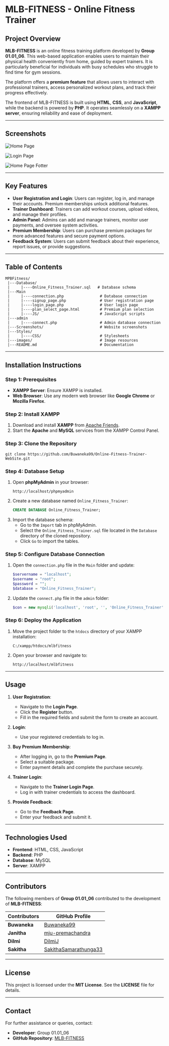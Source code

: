 # MLB-FITNESS - Online Fitness Trainer

## Project Overview
**MLB-FITNESS** is an online fitness training platform developed by **Group 01.01_06**. This web-based application enables users to maintain their physical health conveniently from home, guided by expert trainers. It is particularly beneficial for individuals with busy schedules who struggle to find time for gym sessions.

The platform offers a **premium feature** that allows users to interact with professional trainers, access personalized workout plans, and track their progress effectively.

The frontend of MLB-FITNESS is built using **HTML**, **CSS**, and **JavaScript**, while the backend is powered by **PHP**. It operates seamlessly on a **XAMPP server**, ensuring reliability and ease of deployment.

---

## Screenshots
![Home Page](Screenshots/Home-page.png)

![Login Page](Screenshots/use-login-page.png)

![Home Page Fotter](Screenshots/Home-pahge.png)

---

## Key Features
- **User Registration and Login**: Users can register, log in, and manage their accounts. Premium memberships unlock additional features.
- **Trainer Dashboard**: Trainers can add workout courses, upload videos, and manage their profiles.
- **Admin Panel**: Admins can add and manage trainers, monitor user payments, and oversee system activities.
- **Premium Membership**: Users can purchase premium packages for more advanced features and secure payment options.
- **Feedback System**: Users can submit feedback about their experience, report issues, or provide suggestions.

---
  
## Table of Contents

```
MPBFitness/                              
 |---Database/
 |     |----Online_Fitness_Trainer.sql   # Database schema
 |---Main
 |     |----connection.php                # Database connection
 |     |----signup_page.php               # User registration page
 |     |----login_page.php                # User login page
 |     |----plan_select_page.html         # Premium plan selection
 |     |----JS/                           # JavaScript scripts
 |---admin
 |     |----connect.php                   # Admin database connection
 |---Screenshots/                         # Website screenshots
 |---Styles/
 |     |----CSS/                          # Stylesheets
 |---images/                              # Image resources
 |---README.md                            # Documentation
```

---

## Installation Instructions
### Step 1: Prerequisites
- **XAMPP Server**: Ensure XAMPP is installed.
- **Web Browser**: Use any modern web browser like **Google Chrome** or **Mozilla Firefox**.

### Step 2: Install XAMPP
1. Download and install **XAMPP** from [Apache Friends](https://www.apachefriends.org/).
2. Start the **Apache** and **MySQL** services from the XAMPP Control Panel.

### Step 3: Clone the Repository
```
git clone https://github.com/Buwaneka99/Online-Fitness-Trainer-WebSite.git
```

### Step 4: Database Setup
1. Open **phpMyAdmin** in your browser:
     ```
     http://localhost/phpmyadmin
     ```
2. Create a new database named `Online_Fitness_Trainer`:
     ```sql
     CREATE DATABASE Online_Fitness_Trainer;
     ```
3. Import the database schema:
   - Go to the `Import` tab in phpMyAdmin.
   - Select the `Online_Fitness_Trainer.sql` file located in the `Database` directory of the cloned repository.
   - Click `Go` to import the tables.
     
### Step 5: Configure Database Connection
1. Open the `connection.php` file in the `Main` folder and update:
     ```php
     $servername = "localhost";
     $username = "root";
     $password = "";
     $database = "Online_Fitness_Trainer";
     ```
2. Update the `connect.php` file in the `admin` folder:
     ```php
     $con = new mysqli('localhost', 'root', '', 'Online_Fitness_Trainer');
     ```

### Step 6: Deploy the Application
1. Move the project folder to the `htdocs` directory of your XAMPP installation:
     ```
     C:/xampp/htdocs/mlbfitness
     ```
2. Open your browser and navigate to:
     ```
     http://localhost/mlbfitness
     ```

---

## Usage
1. **User Registration**:
   - Navigate to the **Login Page**.
   - Click the **Register** button.
   - Fill in the required fields and submit the form to create an account.

2. **Login**:
   - Use your registered credentials to log in.

3. **Buy Premium Membership**:
   - After logging in, go to the **Premium Page**.
   - Select a suitable package.
   - Enter payment details and complete the purchase securely.

4. **Trainer Login**:
   - Navigate to the **Trainer Login Page**.
   - Log in with trainer credentials to access the dashboard.

5. **Provide Feedback**:
   - Go to the **Feedback Page**.
   - Enter your feedback and submit it.

---

## Technologies Used
- **Frontend**: HTML, CSS, JavaScript
- **Backend**: PHP
- **Database**: MySQL
- **Server**: XAMPP

---

## Contributors

The following members of **Group 01.01_06** contributed to the development of **MLB-FITNESS**:

| Contributors  | GitHub Profile                                                      |
|---------------|---------------------------------------------------------------------|
| **Buwaneka**  | [Buwaneka99](https://github.com/Buwaneka99)                         |
| **Janitha**   | [mju-premachandra](https://github.com/mju-premachandra)             |
| **Dilmi**     | [DilmiJ](https://github.com/DilmiJ)                                 |
| **Sakitha**   | [SakithaSamarathunga33](https://github.com/SakithaSamarathunga33)   |

---

## License
This project is licensed under the **MIT License**. See the **LICENSE** file for details.

---

## Contact
For further assistance or queries, contact:
- **Developer**: Group 01.01_06
- **GitHub Repository**: [MLB-FITNESS](https://github.com/Buwaneka99/Online-Fitness-Trainer-WebSite)

